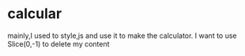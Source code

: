 # calcular
mainly,I used to style,js and use it to make the calculator.
I want to use Slice(0,-1) to delete my content

